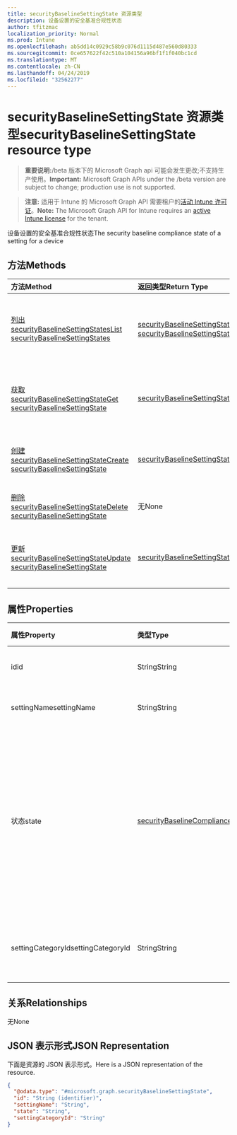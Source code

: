 ```yaml
---
title: securityBaselineSettingState 资源类型
description: 设备设置的安全基准合规性状态
author: tfitzmac
localization_priority: Normal
ms.prod: Intune
ms.openlocfilehash: ab5dd14c0929c58b9c076d1115d487e560d80333
ms.sourcegitcommit: 0ce657622f42c510a104156a96bf1f1f040bc1cd
ms.translationtype: MT
ms.contentlocale: zh-CN
ms.lasthandoff: 04/24/2019
ms.locfileid: "32562277"
---
```

# <a name="securitybaselinesettingstate-resource-type"></a><span data-ttu-id="21d52-103">securityBaselineSettingState 资源类型</span><span class="sxs-lookup"><span data-stu-id="21d52-103">securityBaselineSettingState resource type</span></span>

> <span data-ttu-id="21d52-104">**重要说明:**/beta 版本下的 Microsoft Graph api 可能会发生更改;不支持生产使用。</span><span class="sxs-lookup"><span data-stu-id="21d52-104">**Important:** Microsoft Graph APIs under the /beta version are subject to change; production use is not supported.</span></span>

> <span data-ttu-id="21d52-105">**注意:** 适用于 Intune 的 Microsoft Graph API 需要租户的[活动 Intune 许可证](https://go.microsoft.com/fwlink/?linkid=839381)。</span><span class="sxs-lookup"><span data-stu-id="21d52-105">**Note:** The Microsoft Graph API for Intune requires an [active Intune license](https://go.microsoft.com/fwlink/?linkid=839381) for the tenant.</span></span>

<span data-ttu-id="21d52-106">设备设置的安全基准合规性状态</span><span class="sxs-lookup"><span data-stu-id="21d52-106">The security baseline compliance state of a setting for a device</span></span>

## <a name="methods"></a><span data-ttu-id="21d52-107">方法</span><span class="sxs-lookup"><span data-stu-id="21d52-107">Methods</span></span>
|<span data-ttu-id="21d52-108">方法</span><span class="sxs-lookup"><span data-stu-id="21d52-108">Method</span></span>|<span data-ttu-id="21d52-109">返回类型</span><span class="sxs-lookup"><span data-stu-id="21d52-109">Return Type</span></span>|<span data-ttu-id="21d52-110">说明</span><span class="sxs-lookup"><span data-stu-id="21d52-110">Description</span></span>|
|:---|:---|:---|
|[<span data-ttu-id="21d52-111">列出 securityBaselineSettingStates</span><span class="sxs-lookup"><span data-stu-id="21d52-111">List securityBaselineSettingStates</span></span>](../api/intune-deviceintent-securitybaselinesettingstate-list.md)|<span data-ttu-id="21d52-112">[securityBaselineSettingState](../resources/intune-deviceintent-securitybaselinesettingstate.md)集合</span><span class="sxs-lookup"><span data-stu-id="21d52-112">[securityBaselineSettingState](../resources/intune-deviceintent-securitybaselinesettingstate.md) collection</span></span>|<span data-ttu-id="21d52-113">列出[securityBaselineSettingState](../resources/intune-deviceintent-securitybaselinesettingstate.md)对象的属性和关系。</span><span class="sxs-lookup"><span data-stu-id="21d52-113">List properties and relationships of the [securityBaselineSettingState](../resources/intune-deviceintent-securitybaselinesettingstate.md) objects.</span></span>|
|[<span data-ttu-id="21d52-114">获取 securityBaselineSettingState</span><span class="sxs-lookup"><span data-stu-id="21d52-114">Get securityBaselineSettingState</span></span>](../api/intune-deviceintent-securitybaselinesettingstate-get.md)|[<span data-ttu-id="21d52-115">securityBaselineSettingState</span><span class="sxs-lookup"><span data-stu-id="21d52-115">securityBaselineSettingState</span></span>](../resources/intune-deviceintent-securitybaselinesettingstate.md)|<span data-ttu-id="21d52-116">读取[securityBaselineSettingState](../resources/intune-deviceintent-securitybaselinesettingstate.md)对象的属性和关系。</span><span class="sxs-lookup"><span data-stu-id="21d52-116">Read properties and relationships of the [securityBaselineSettingState](../resources/intune-deviceintent-securitybaselinesettingstate.md) object.</span></span>|
|[<span data-ttu-id="21d52-117">创建 securityBaselineSettingState</span><span class="sxs-lookup"><span data-stu-id="21d52-117">Create securityBaselineSettingState</span></span>](../api/intune-deviceintent-securitybaselinesettingstate-create.md)|[<span data-ttu-id="21d52-118">securityBaselineSettingState</span><span class="sxs-lookup"><span data-stu-id="21d52-118">securityBaselineSettingState</span></span>](../resources/intune-deviceintent-securitybaselinesettingstate.md)|<span data-ttu-id="21d52-119">创建新的[securityBaselineSettingState](../resources/intune-deviceintent-securitybaselinesettingstate.md)对象。</span><span class="sxs-lookup"><span data-stu-id="21d52-119">Create a new [securityBaselineSettingState](../resources/intune-deviceintent-securitybaselinesettingstate.md) object.</span></span>|
|[<span data-ttu-id="21d52-120">删除 securityBaselineSettingState</span><span class="sxs-lookup"><span data-stu-id="21d52-120">Delete securityBaselineSettingState</span></span>](../api/intune-deviceintent-securitybaselinesettingstate-delete.md)|<span data-ttu-id="21d52-121">无</span><span class="sxs-lookup"><span data-stu-id="21d52-121">None</span></span>|<span data-ttu-id="21d52-122">删除[securityBaselineSettingState](../resources/intune-deviceintent-securitybaselinesettingstate.md)。</span><span class="sxs-lookup"><span data-stu-id="21d52-122">Deletes a [securityBaselineSettingState](../resources/intune-deviceintent-securitybaselinesettingstate.md).</span></span>|
|[<span data-ttu-id="21d52-123">更新 securityBaselineSettingState</span><span class="sxs-lookup"><span data-stu-id="21d52-123">Update securityBaselineSettingState</span></span>](../api/intune-deviceintent-securitybaselinesettingstate-update.md)|[<span data-ttu-id="21d52-124">securityBaselineSettingState</span><span class="sxs-lookup"><span data-stu-id="21d52-124">securityBaselineSettingState</span></span>](../resources/intune-deviceintent-securitybaselinesettingstate.md)|<span data-ttu-id="21d52-125">更新[securityBaselineSettingState](../resources/intune-deviceintent-securitybaselinesettingstate.md)对象的属性。</span><span class="sxs-lookup"><span data-stu-id="21d52-125">Update the properties of a [securityBaselineSettingState](../resources/intune-deviceintent-securitybaselinesettingstate.md) object.</span></span>|

## <a name="properties"></a><span data-ttu-id="21d52-126">属性</span><span class="sxs-lookup"><span data-stu-id="21d52-126">Properties</span></span>
|<span data-ttu-id="21d52-127">属性</span><span class="sxs-lookup"><span data-stu-id="21d52-127">Property</span></span>|<span data-ttu-id="21d52-128">类型</span><span class="sxs-lookup"><span data-stu-id="21d52-128">Type</span></span>|<span data-ttu-id="21d52-129">说明</span><span class="sxs-lookup"><span data-stu-id="21d52-129">Description</span></span>|
|:---|:---|:---|
|<span data-ttu-id="21d52-130">id</span><span class="sxs-lookup"><span data-stu-id="21d52-130">id</span></span>|<span data-ttu-id="21d52-131">String</span><span class="sxs-lookup"><span data-stu-id="21d52-131">String</span></span>|<span data-ttu-id="21d52-132">实体的唯一标识符</span><span class="sxs-lookup"><span data-stu-id="21d52-132">Unique identifier of the entity</span></span>|
|<span data-ttu-id="21d52-133">settingName</span><span class="sxs-lookup"><span data-stu-id="21d52-133">settingName</span></span>|<span data-ttu-id="21d52-134">String</span><span class="sxs-lookup"><span data-stu-id="21d52-134">String</span></span>|<span data-ttu-id="21d52-135">报告的设置名称</span><span class="sxs-lookup"><span data-stu-id="21d52-135">The setting name that is being reported</span></span>|
|<span data-ttu-id="21d52-136">状态</span><span class="sxs-lookup"><span data-stu-id="21d52-136">state</span></span>|[<span data-ttu-id="21d52-137">securityBaselineComplianceState</span><span class="sxs-lookup"><span data-stu-id="21d52-137">securityBaselineComplianceState</span></span>](../resources/intune-deviceintent-securitybaselinecompliancestate.md)|<span data-ttu-id="21d52-138">安全基准设置的符合性状态。</span><span class="sxs-lookup"><span data-stu-id="21d52-138">The compliance state of the security baseline setting.</span></span> <span data-ttu-id="21d52-139">可取值为：`unknown`、`secure`、`notApplicable`、`notSecure`、`error`、`conflict`。</span><span class="sxs-lookup"><span data-stu-id="21d52-139">Possible values are: `unknown`, `secure`, `notApplicable`, `notSecure`, `error`, `conflict`.</span></span>|
|<span data-ttu-id="21d52-140">settingCategoryId</span><span class="sxs-lookup"><span data-stu-id="21d52-140">settingCategoryId</span></span>|<span data-ttu-id="21d52-141">String</span><span class="sxs-lookup"><span data-stu-id="21d52-141">String</span></span>|<span data-ttu-id="21d52-142">此设置所属的设置类别 id</span><span class="sxs-lookup"><span data-stu-id="21d52-142">The setting category id which this setting belongs to</span></span>|

## <a name="relationships"></a><span data-ttu-id="21d52-143">关系</span><span class="sxs-lookup"><span data-stu-id="21d52-143">Relationships</span></span>
<span data-ttu-id="21d52-144">无</span><span class="sxs-lookup"><span data-stu-id="21d52-144">None</span></span>

## <a name="json-representation"></a><span data-ttu-id="21d52-145">JSON 表示形式</span><span class="sxs-lookup"><span data-stu-id="21d52-145">JSON Representation</span></span>
<span data-ttu-id="21d52-146">下面是资源的 JSON 表示形式。</span><span class="sxs-lookup"><span data-stu-id="21d52-146">Here is a JSON representation of the resource.</span></span>
<!-- {
  "blockType": "resource",
  "keyProperty": "id",
  "@odata.type": "microsoft.graph.securityBaselineSettingState"
}
-->
``` json
{
  "@odata.type": "#microsoft.graph.securityBaselineSettingState",
  "id": "String (identifier)",
  "settingName": "String",
  "state": "String",
  "settingCategoryId": "String"
}
```



